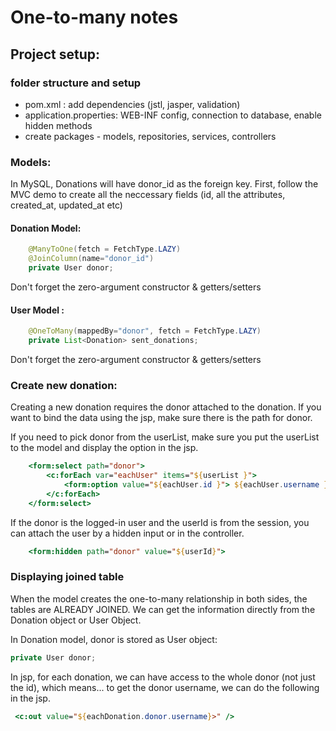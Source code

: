# One-to-many notes

## Project setup:
### folder structure and setup
- pom.xml : add dependencies (jstl, jasper, validation)
- application.properties: WEB-INF config, connection to database, enable hidden methods
- create packages - models, repositories, services, controllers

### Models:
In MySQL, Donations will have donor_id as the foreign key. First, follow the MVC demo to create all the neccessary fields (id, all the attributes, created_at, updated_at etc)

#### Donation Model: 
```java
    @ManyToOne(fetch = FetchType.LAZY)
    @JoinColumn(name="donor_id")
    private User donor;
```
Don't forget the zero-argument constructor & getters/setters

#### User Model :   
```java
    @OneToMany(mappedBy="donor", fetch = FetchType.LAZY)
    private List<Donation> sent_donations;
```
Don't forget the zero-argument constructor & getters/setters

### Create new donation:
Creating a new donation requires the donor attached to the donation. If you want to bind the data using the jsp, make sure there is the path for donor. 

If you need to pick donor from the userList, make sure you put the userList to the model and display the option in the jsp. 
```jsp
    <form:select path="donor">
        <c:forEach var="eachUser" items="${userList }">
            <form:option value="${eachUser.id }"> ${eachUser.username } - ${eachUser.email }</form:option>
        </c:forEach>
    </form:select>
```

If the donor is the logged-in user and the userId is from the session, you can attach the user by a hidden input or in the controller. 
```jsp
    <form:hidden path="donor" value="${userId}">
```

### Displaying joined table
When the model creates the one-to-many relationship in both sides, the tables are ALREADY JOINED. We can get the information directly from the Donation object or User Object. 

In Donation model, donor is stored as User object:
 ```java 
private User donor; 
```

In jsp, for each donation, we can have access to the whole donor (not just the id), which means... to get the donor username, we can do the following in the jsp. 
```jsp
 <c:out value="${eachDonation.donor.username}>" /> 
 ```

